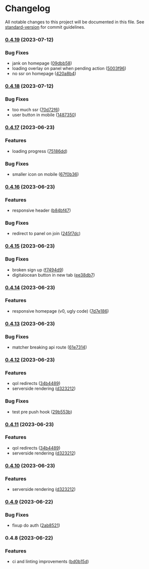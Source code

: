 # Changelog

All notable changes to this project will be documented in this file. See [standard-version](https://github.com/conventional-changelog/standard-version) for commit guidelines.

### [0.4.19](https://github.com/Foundry-Metalworks/metalworks-client/compare/v0.4.18...v0.4.19) (2023-07-12)


### Bug Fixes

* jank on homepage ([09dbb58](https://github.com/Foundry-Metalworks/metalworks-client/commit/09dbb58ebb043a442bfbfb8629205cba4967a1a6))
* loading overlay on panel when pending action ([5003f96](https://github.com/Foundry-Metalworks/metalworks-client/commit/5003f965498e37fedab4458684f0482d55457423))
* no ssr on homepage ([420a8b4](https://github.com/Foundry-Metalworks/metalworks-client/commit/420a8b4449e041b88c5a1ae9e63e88352bd42d96))

### [0.4.18](https://github.com/Foundry-Metalworks/metalworks-client/compare/v0.4.17...v0.4.18) (2023-07-12)


### Bug Fixes

* too much ssr ([70d72f6](https://github.com/Foundry-Metalworks/metalworks-client/commit/70d72f6029d5924453fd3f9598f131385731bb4c))
* user button in mobile ([1487350](https://github.com/Foundry-Metalworks/metalworks-client/commit/1487350abd1dfb1d53a223eb4109d0b98803c73c))

### [0.4.17](https://github.com/Foundry-Metalworks/metalworks-client/compare/v0.4.16...v0.4.17) (2023-06-23)


### Features

* loading progress ([75186dd](https://github.com/Foundry-Metalworks/metalworks-client/commit/75186dd3394adc9b2afe32f6d0c8a34e536df6cf))


### Bug Fixes

* smaller icon on mobile ([67f0b36](https://github.com/Foundry-Metalworks/metalworks-client/commit/67f0b36e45a296b976e7922bde7ffcff12038e01))

### [0.4.16](https://github.com/Foundry-Metalworks/metalworks-client/compare/v0.4.15...v0.4.16) (2023-06-23)


### Features

* responsive header ([b84bf47](https://github.com/Foundry-Metalworks/metalworks-client/commit/b84bf4745ff0f7071f0db4106662a0b9c34a8d66))


### Bug Fixes

* redirect to panel on join ([245f7dc](https://github.com/Foundry-Metalworks/metalworks-client/commit/245f7dcfe94b9211026ca1019b95471061f158aa))

### [0.4.15](https://github.com/Foundry-Metalworks/metalworks-client/compare/v0.4.14...v0.4.15) (2023-06-23)


### Bug Fixes

* broken sign up ([f7494d9](https://github.com/Foundry-Metalworks/metalworks-client/commit/f7494d95c7de448b811870663826521494665772))
* digitalocean button in new tab ([ee38db7](https://github.com/Foundry-Metalworks/metalworks-client/commit/ee38db7dc2a914a3877495a7a65ff505de1896cd))

### [0.4.14](https://github.com/Foundry-Metalworks/metalworks-client/compare/v0.4.13...v0.4.14) (2023-06-23)


### Features

*  responsive homepage (v0, ugly code) ([7d7e186](https://github.com/Foundry-Metalworks/metalworks-client/commit/7d7e18654809faf1e47a136ccf6507e244ed91aa))

### [0.4.13](https://github.com/Foundry-Metalworks/metalworks-client/compare/v0.4.12...v0.4.13) (2023-06-23)


### Bug Fixes

* matcher breaking api route ([61e7314](https://github.com/Foundry-Metalworks/metalworks-client/commit/61e73143109773725ec759596a90ede5af316716))

### [0.4.12](https://github.com/Foundry-Metalworks/metalworks-client/compare/v0.4.9...v0.4.12) (2023-06-23)


### Features

* qol redirects ([34b4489](https://github.com/Foundry-Metalworks/metalworks-client/commit/34b448990989e1e23c6db46ce105a7fad15dd91a))
* serverside rendering ([d323212](https://github.com/Foundry-Metalworks/metalworks-client/commit/d3232122c6498731ef95c99aecc3e958efa954ed))


### Bug Fixes

* test pre push hook ([29b553b](https://github.com/Foundry-Metalworks/metalworks-client/commit/29b553b529fc34eba0c753e00eca2e737527ffd1))

### [0.4.11](https://github.com/Foundry-Metalworks/metalworks-client/compare/v0.4.9...v0.4.11) (2023-06-23)


### Features

* qol redirects ([34b4489](https://github.com/Foundry-Metalworks/metalworks-client/commit/34b448990989e1e23c6db46ce105a7fad15dd91a))
* serverside rendering ([d323212](https://github.com/Foundry-Metalworks/metalworks-client/commit/d3232122c6498731ef95c99aecc3e958efa954ed))

### [0.4.10](https://github.com/Foundry-Metalworks/metalworks-client/compare/v0.4.9...v0.4.10) (2023-06-23)


### Features

* serverside rendering ([d323212](https://github.com/Foundry-Metalworks/metalworks-client/commit/d3232122c6498731ef95c99aecc3e958efa954ed))

### [0.4.9](https://github.com/Foundry-Metalworks/metalworks-client/compare/v0.4.8...v0.4.9) (2023-06-22)


### Bug Fixes

* fixup do auth ([2ab8521](https://github.com/Foundry-Metalworks/metalworks-client/commit/2ab852158472d56ad69cd8ae6e80715a01d69254))

### 0.4.8 (2023-06-22)


### Features

* ci and linting improvements ([bd0b15d](https://github.com/Foundry-Metalworks/metalworks-client/commit/bd0b15d7c847ed429a4a8b7b015cf9e53e7cd4c7))
